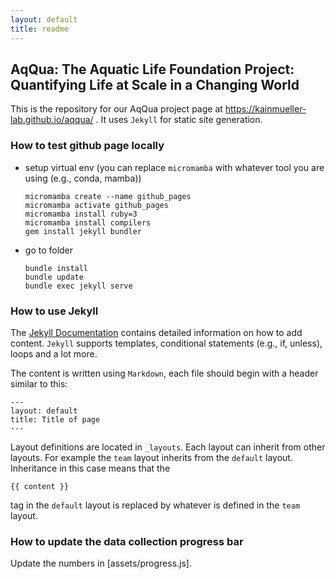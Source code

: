 ```yaml
---
layout: default
title: readme
---
```


## AqQua: The Aquatic Life Foundation Project: Quantifying Life at Scale in a Changing World

This is the repository for our AqQua project page at <https://kainmueller-lab.github.io/aqqua/> . It uses `Jekyll` for static site generation.

### How to test github page locally

- setup virtual env (you can replace `micromamba` with whatever tool you are using (e.g., conda, mamba))
  ```
  micromamba create --name github_pages
  micromamba activate github_pages
  micromamba install ruby=3
  micromamba install compilers
  gem install jekyll bundler
  ```
- go to folder
  ```
  bundle install
  bundle update
  bundle exec jekyll serve
  ```

### How to use Jekyll

The [Jekyll Documentation](https://jekyllrb.com/docs/) contains detailed information on how to add content. `Jekyll` supports templates, conditional statements (e.g., if, unless), loops and a lot more.

The content is written using `Markdown`, each file should begin with a header similar to this:

```
---
layout: default
title: Title of page
---
```

Layout definitions are located in `_layouts`.
Each layout can inherit from other layouts. For example the `team` layout inherits from the `default` layout. Inheritance in this case means that the

<!-- {% raw %} -->

`{{ content }}`

<!-- {% endraw %} -->

tag in the `default` layout is replaced by whatever is defined in the `team` layout.

### How to update the data collection progress bar

Update the numbers in [assets/progress.js].
